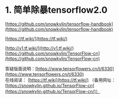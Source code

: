 # 1. 简单除暴tensorflow2.0


[https://github.com/snowkylin/tensorflow-handbook](https://github.com/snowkylin/tensorflow-handbook)

[https://tf.wiki/](https://tf.wiki/)

[http://v1.tf.wiki/](http://v1.tf.wiki/)
[https://github.com/snowkylin/TensorFlow-cn](https://github.com/snowkylin/TensorFlow-cn)

答疑版面说明：[https://www.tensorflowers.cn/t/6330](https://www.tensorflowers.cn/t/6330)  
在线阅读： [https://tf.wiki](https://tf.wiki/) （备用网址：[https://snowkylin.github.io/TensorFlow-cn](https://snowkylin.github.io/TensorFlow-cn/)）


























































































































































































































































